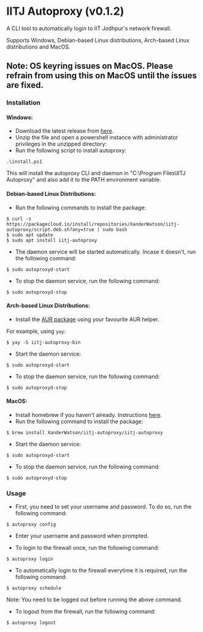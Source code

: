 # IITJ Autoproxy (v0.1.2)

A CLI tool to automatically login to IIT Jodhpur's network firewall.

Supports Windows, Debian-based Linux distributions, Arch-based Linux distributions and MacOS.

## Note: OS keyring issues on MacOS. Please refrain from using this on MacOS until the issues are fixed.

### Installation 

#### Windows:

- Download the latest release from [here](https://github.com/XanderWatson/iitj-autoproxy/releases).
- Unzip the file and open a powershell instance with administrator privileges in the unzipped directory:
- Run the following script to install autoproxy:

```
.\install.ps1
```

This will install the autoproxy CLI and daemon in "C:\Program Files\IITJ Autoproxy\" and also add it to the PATH environment variable.

#### Debian-based Linux Distributions:

- Run the following commands to install the package:

```
$ curl -s https://packagecloud.io/install/repositories/XanderWatson/iitj-autoproxy/script.deb.sh?any=true | sudo bash
$ sudo apt update
$ sudo apt install iitj-autoproxy
```

- The daemon service will be started automatically. Incase it doesn't, run the following command:

```
$ sudo autoproxyd-start
```

- To stop the daemon service, run the following command:

```
$ sudo autoproxyd-stop
```

#### Arch-based Linux Distributions:

- Install the [AUR package](https://aur.archlinux.org/packages/iitj-autoproxy-bin/) using your favourite AUR helper.

For example, using `yay`:
```
$ yay -S iitj-autoproxy-bin
```

- Start the daemon service:

```
$ sudo autoproxyd-start
```

- To stop the daemon service, run the following command:

```
$ sudo autoproxyd-stop
```

#### MacOS:

- Install homebrew if you haven't already. Instructions [here](https://brew.sh/).
- Run the following command to install the package:

```
$ brew install XanderWatson/iitj-autoproxy/iitj-autoproxy
```

- Start the daemon service:

```
$ sudo autoproxyd-start
```

- To stop the daemon service, run the following command:

```
$ sudo autoproxyd-stop
```

### Usage

- First, you need to set your username and password. To do so, run the following command:

```
$ autoproxy config
```

- Enter your username and password when prompted.


- To login to the firewall once, run the following command:

```
$ autoproxy login
```

- To automatically login to the firewall everytime it is required, run the following command:

```
$ autoproxy schedule
```

Note: You need to be logged out before running the above command.

- To logout from the firewall, run the following command:

```
$ autoproxy logout
```

